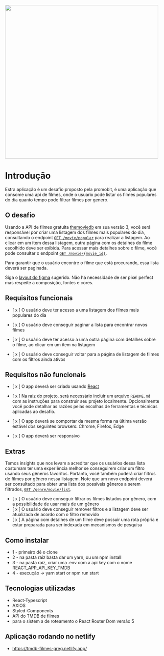 <img src="https://i.imgur.com/6q2AiRg.png" width="500">

# Introdução

Estra aplicação é um desafio proposto pela promobit, é uma aplicação que consome uma api de filmes, onde o usuario pode listar os filmes populares do dia quanto tempo pode filtrar filmes por genero.

## O desafio

Usando a API de filmes gratuita [themoviedb](https://developers.themoviedb.org/3/getting-started/introduction) em sua versão 3, você será responsável por criar uma listagem dos filmes mais populares do dia, consultando o endpoint [`GET /movie/popular`](https://developers.themoviedb.org/3/movies/get-popular-movies) para realizar a listagem. Ao clicar em um item dessa listagem, outra página com os detalhes do filme escolhido deve ser exibida. Para acessar mais detalhes sobre o filme, você pode consultar o endpoint [`GET /movie/{movie_id}`](https://developers.themoviedb.org/3/movies/get-movie-details).

Para garantir que o usuário encontre o filme que está procurando, essa lista deverá ser paginada.

Siga o [layout do figma](https://www.figma.com/file/rM7WPqhLY9ObnGzSCeWLxB/Teste-Front-End) sugerido. Não há necessidade de ser pixel perfect mas respeite a composição, fontes e cores.

## Requisitos funcionais

- [ x ] O usuário deve ter acesso a uma listagem dos filmes mais populares do dia

- [ x ] O usuário deve conseguir paginar a lista para encontrar novos filmes

- [ x ] O usuário deve ter acesso a uma outra página com detalhes sobre o filme, ao clicar em um item na listagem

- [ x ] O usuário deve conseguir voltar para a página de listagem de filmes com os filtros ainda ativos

## Requisitos não funcionais

- [ x ] O app deverá ser criado usando [React](https://reactjs.org/)

- [ x ] Na raiz do projeto, será necessário incluir um arquivo `README.md` com as instruções para construir seu projeto localmente. Opcionalmente você pode detalhar as razões pelas escolhas de ferramentas e técnicas aplicadas ao desafio.

- [ x ] O app deverá se comportar da mesma forma na última versão estável dos seguintes browsers: Chrome, Firefox, Edge

- [ x ] O app deverá ser responsivo

## Extras

Temos insights que nos levam a acreditar que os usuários dessa lista costumam ter uma experiência melhor se conseguirem criar um filtro usando seus gêneros favoritos. Portanto, você também poderá criar filtros de filmes por gênero nessa listagem. Note que um novo endpoint deverá ser consultado para obter uma lista dos possíveis gêneros a serem filtrados, [`GET /genre/movie/list`](https://developers.themoviedb.org/3/genres/get-movie-list).

- [ x ] O usuário deve conseguir filtrar os filmes listados por gênero, com a possibilidade de usar mais de um gênero
- [ x ] O usuário deve conseguir remover filtros e a listagem deve ser atualizada de acordo com o filtro removido
- [ x ] A página com detalhes de um filme deve possuir uma rota própria e estar preparada para ser indexada em mecanismos de pesquisa

## Como instalar

- 1 - primeiro dê o clone
- 2 - na pasta raiz basta dar um yarn, ou um npm install
- 3 - na pasta raiz, criar uma .env com a api key com o nome REACT_APP_API_KEY_TMDB
- 4 - execução -> yarn start or npm run start

## Tecnologias utilizadas

- React-Typescript
- AXIOS
- Styled-Components
- API do TMDB de filmes
- para o sistem a de roteamento o React Router Dom versão 5

## Aplicação rodando no netlify

- https://tmdb-filmes-greg.netlify.app/
